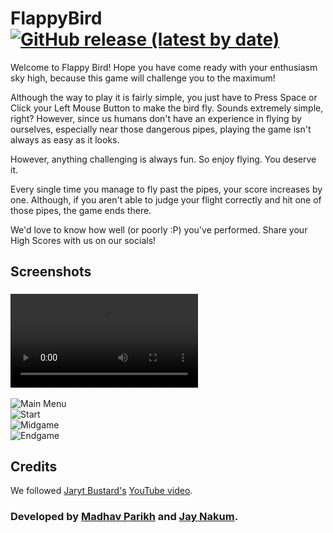 # FlappyBird [![GitHub release (latest by date)](https://img.shields.io/github/v/release/Madhav-Parikh/Flappy-Bird?label=Download&style=for-the-badge)](https://github.com/Madhav-Parikh/Flappy-Bird/releases)

Welcome to Flappy Bird! Hope you have come ready with your enthusiasm sky high, because this game will challenge you to the maximum! 

Although the way to play it is fairly simple, you just have to Press Space or Click your Left Mouse Button to make the bird fly. Sounds extremely simple, right? However, since us humans don't have an experience in flying by ourselves, especially near those dangerous pipes, playing the game isn't always as easy as it looks.

However, anything challenging is always fun. So enjoy flying. You deserve it. 

Every single time you manage to fly past the pipes, your score increases by one. Although, if you aren't able to judge your flight correctly and hit one of those pipes, the game ends there.

We'd love to know how well (or poorly :P) you've performed. Share your High Scores with us on our socials!

## Screenshots

### ![Sample Video](https://user-images.githubusercontent.com/45930809/147721221-ee734689-97e9-494d-b1e4-4961328c08a4.mp4)  
![Main Menu](https://user-images.githubusercontent.com/95480469/145030960-384ff04b-3673-4f99-a88e-111b79f6a3fb.png)  
![Start](https://user-images.githubusercontent.com/95480469/145030653-a11cd875-cdca-465f-8782-b5b29e6988fa.png)  
![Midgame](https://user-images.githubusercontent.com/95480469/145030708-2ae59d8f-e2bd-492e-a5bd-20b72f6b956c.png)  
![Endgame](https://user-images.githubusercontent.com/95480469/145030772-69dd40e6-87ce-47e5-a431-36b22aae9da8.png)  

## Credits
We followed [Jaryt Bustard's](https://www.youtube.com/c/Jaryt) [YouTube video](https://www.youtube.com/watch?v=I1qTZaUcFX0).

### Developed by [Madhav Parikh](https://github.com/Madhav-Parikh) and [Jay Nakum](https://github.com/JayNakum).  
